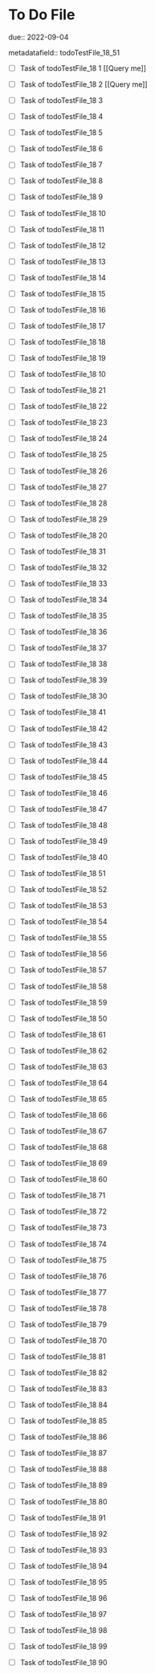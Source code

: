 # To Do File

due:: 2022-09-04

metadatafield:: todoTestFile_18_51

- [ ] Task of todoTestFile_18 1 [[Query me]]
- [ ] Task of todoTestFile_18 2 [[Query me]]
- [ ] Task of todoTestFile_18 3
- [ ] Task of todoTestFile_18 4
- [ ] Task of todoTestFile_18 5
- [ ] Task of todoTestFile_18 6
- [ ] Task of todoTestFile_18 7
- [ ] Task of todoTestFile_18 8
- [ ] Task of todoTestFile_18 9
- [ ] Task of todoTestFile_18 10

- [ ] Task of todoTestFile_18 11 
- [ ] Task of todoTestFile_18 12 
- [ ] Task of todoTestFile_18 13
- [ ] Task of todoTestFile_18 14
- [ ] Task of todoTestFile_18 15
- [ ] Task of todoTestFile_18 16
- [ ] Task of todoTestFile_18 17
- [ ] Task of todoTestFile_18 18
- [ ] Task of todoTestFile_18 19
- [ ] Task of todoTestFile_18 10

- [ ] Task of todoTestFile_18 21 
- [ ] Task of todoTestFile_18 22 
- [ ] Task of todoTestFile_18 23
- [ ] Task of todoTestFile_18 24
- [ ] Task of todoTestFile_18 25
- [ ] Task of todoTestFile_18 26
- [ ] Task of todoTestFile_18 27
- [ ] Task of todoTestFile_18 28
- [ ] Task of todoTestFile_18 29
- [ ] Task of todoTestFile_18 20

- [ ] Task of todoTestFile_18 31 
- [ ] Task of todoTestFile_18 32 
- [ ] Task of todoTestFile_18 33
- [ ] Task of todoTestFile_18 34
- [ ] Task of todoTestFile_18 35
- [ ] Task of todoTestFile_18 36
- [ ] Task of todoTestFile_18 37
- [ ] Task of todoTestFile_18 38
- [ ] Task of todoTestFile_18 39
- [ ] Task of todoTestFile_18 30

- [ ] Task of todoTestFile_18 41 
- [ ] Task of todoTestFile_18 42 
- [ ] Task of todoTestFile_18 43
- [ ] Task of todoTestFile_18 44
- [ ] Task of todoTestFile_18 45
- [ ] Task of todoTestFile_18 46
- [ ] Task of todoTestFile_18 47
- [ ] Task of todoTestFile_18 48
- [ ] Task of todoTestFile_18 49
- [ ] Task of todoTestFile_18 40

- [ ] Task of todoTestFile_18 51 
- [ ] Task of todoTestFile_18 52 
- [ ] Task of todoTestFile_18 53
- [ ] Task of todoTestFile_18 54
- [ ] Task of todoTestFile_18 55
- [ ] Task of todoTestFile_18 56
- [ ] Task of todoTestFile_18 57
- [ ] Task of todoTestFile_18 58
- [ ] Task of todoTestFile_18 59
- [ ] Task of todoTestFile_18 50

- [ ] Task of todoTestFile_18 61 
- [ ] Task of todoTestFile_18 62 
- [ ] Task of todoTestFile_18 63
- [ ] Task of todoTestFile_18 64
- [ ] Task of todoTestFile_18 65
- [ ] Task of todoTestFile_18 66
- [ ] Task of todoTestFile_18 67
- [ ] Task of todoTestFile_18 68
- [ ] Task of todoTestFile_18 69
- [ ] Task of todoTestFile_18 60

- [ ] Task of todoTestFile_18 71 
- [ ] Task of todoTestFile_18 72 
- [ ] Task of todoTestFile_18 73
- [ ] Task of todoTestFile_18 74
- [ ] Task of todoTestFile_18 75
- [ ] Task of todoTestFile_18 76
- [ ] Task of todoTestFile_18 77
- [ ] Task of todoTestFile_18 78
- [ ] Task of todoTestFile_18 79
- [ ] Task of todoTestFile_18 70


- [ ] Task of todoTestFile_18 81 
- [ ] Task of todoTestFile_18 82 
- [ ] Task of todoTestFile_18 83
- [ ] Task of todoTestFile_18 84
- [ ] Task of todoTestFile_18 85
- [ ] Task of todoTestFile_18 86
- [ ] Task of todoTestFile_18 87
- [ ] Task of todoTestFile_18 88
- [ ] Task of todoTestFile_18 89
- [ ] Task of todoTestFile_18 80


- [ ] Task of todoTestFile_18 91 
- [ ] Task of todoTestFile_18 92 
- [ ] Task of todoTestFile_18 93
- [ ] Task of todoTestFile_18 94
- [ ] Task of todoTestFile_18 95
- [ ] Task of todoTestFile_18 96
- [ ] Task of todoTestFile_18 97
- [ ] Task of todoTestFile_18 98
- [ ] Task of todoTestFile_18 99
- [ ] Task of todoTestFile_18 90

